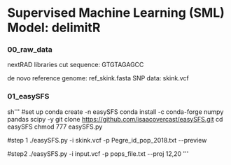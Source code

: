 # Supervised Machine Learning (SML) Model: delimitR

### 00_raw_data
nextRAD libraries 
cut sequence: GTGTAGAGCC

de novo reference genome: ref_skink.fasta
SNP data: skink.vcf

### 01_easySFS

sh'''
#set up
conda create -n easySFS
conda install -c conda-forge numpy pandas scipy -y
git clone https://github.com/isaacovercast/easySFS.git
cd easySFS
chmod 777 easySFS.py

#step 1
./easySFS.py -i skink.vcf -p Pegre_id_pop_2018.txt --preview

#step2
./easySFS.py -i input.vcf -p pops_file.txt --proj 12,20
'''

